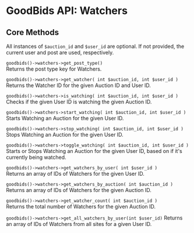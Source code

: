 # GoodBids API: Watchers

## Core Methods

All instances of `$auction_id` and `$user_id` are optional. If not provided, the current user and post are used, respectively.

`goodbids()->watchers->get_post_type()`  
Returns the post type key for Watchers.

`goodbids()->watchers->get_watcher( int $auction_id, int $user_id )`  
Returns the Watcher ID for the given Auction ID and User ID.

`goodbids()->watchers->is_watching( int $auction_id, int $user_id )`  
Checks if the given User ID is watching the given Auction ID.

`goodbids()->watchers->start_watching( int $auction_id, int $user_id )`  
Starts Watching an Auction for the given User ID.

`goodbids()->watchers->stop_watching( int $auction_id, int $user_id )`  
Stops Watching an Auction for the given User ID.

`goodbids()->watchers->toggle_watching( int $auction_id, int $user_id )`  
Starts or Stops Watching an Auction for the given User ID, based on if it's currently being watched.

`goodbids()->watchers->get_watchers_by_user( int $user_id )`  
Returns an array of IDs of Watchers for the given User ID.

`goodbids()->watchers->get_watchers_by_auction( int $auction_id )`  
Returns an array of IDs of Watchers for the given Auction ID.

`goodbids()->watchers->get_watcher_count( int $auction_id )`  
Returns the total number of Watchers for the given Auction ID.

`goodbids()->watchers->get_all_watchers_by_user(int $user_id)`
Returns an array of IDs of Watchers from all sites for a given User ID.
